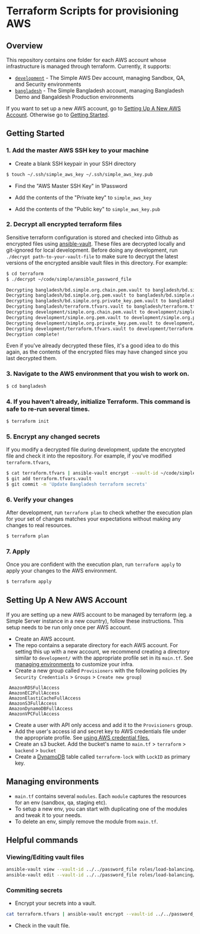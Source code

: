 # Terraform Scripts for provisioning AWS

## Overview

This repository contains one folder for each AWS account whose infrastructure is managed through terraform. Currently,
it supports:
* [`development`](/development) - The Simple AWS Dev account, managing Sandbox, QA, and Security environments
* [`bangladesh`](/bangladesh) - The Simple Bangladesh account, managing Bangladesh Demo and Bangaldesh Production
  environments

If you want to set up a new AWS account, go to [Setting Up A New AWS Account](#setting-up-a-new-aws-account). Otherwise
go to [Getting Started](#getting-started).

## Getting Started

### 1. Add the master AWS SSH key to your machine

* Create a blank SSH keypair in your SSH directory

```bash
$ touch ~/.ssh/simple_aws_key ~/.ssh/simple_aws_key.pub
```

* Find the "AWS Master SSH Key" in 1Password

* Add the contents of the "Private key" to `simple_aws_key`

* Add the contents of the "Public key" to `simple_aws_key.pub`

### 2. Decrypt all encrypted terraform files

Sensitive terraform configuration is stored and checked into Github as encrypted files using
[ansible-vault](https://docs.ansible.com/ansible/latest/user_guide/vault.html). These files are decrypted locally and
git-ignored for local development. Before doing any development, run `./decrypt path-to-your-vault-file` to make sure to
decrypt the latest versions of the encrypted ansible vault files in this directory. For example:

```bash
$ cd terraform
$ ./decrypt ~/code/simple/ansible_password_file

Decrypting bangladesh/bd.simple.org.chain.pem.vault to bangladesh/bd.simple.org.chain.pem
Decrypting bangladesh/bd.simple.org.pem.vault to bangladesh/bd.simple.org.pem
Decrypting bangladesh/bd.simple.org.private_key.pem.vault to bangladesh/bd.simple.org.private_key.pem
Decrypting bangladesh/terraform.tfvars.vault to bangladesh/terraform.tfvars
Decrypting development/simple.org.chain.pem.vault to development/simple.org.chain.pem
Decrypting development/simple.org.pem.vault to development/simple.org.pem
Decrypting development/simple.org.private_key.pem.vault to development/simple.org.private_key.pem
Decrypting development/terraform.tfvars.vault to development/terraform.tfvars
Decryption complete!
```

Even if you've already decrypted these files, it's a good idea to do this again, as the contents of the encrypted files
may have changed since you last decrypted them.

### 3. Navigate to the AWS environment that you wish to work on.

```bash
$ cd bangladesh
```

### 4. If you haven't already, initialize Terraform. This command is safe to re-run several times.

```bash
$ terraform init
```

### 5. Encrypt any changed secrets

If you modify a decrypted file during development, update the encrypted file and check it into the repository. For
example, if you've modified `terraform.tfvars`,

```bash
$ cat terraform.tfvars | ansible-vault encrypt --vault-id ~/code/simple/ansible_password --output terraform.tfvars.vault
$ git add terraform.tfvars.vault
$ git commit -m 'Update Bangladesh terraform secrets'
```

### 6. Verify your changes

After development, run `terraform plan` to check whether the execution plan for your set of changes matches your
expectations without making any changes to real resources.

```bash
$ terraform plan
```

### 7. Apply

Once you are confident with the execution plan, run `terraform apply` to apply your changes to the AWS environment.

```bash
$ terraform apply
```

## Setting Up A New AWS Account

If you are setting up a new AWS account to be managed by terraform (eg. a Simple Server instance in a new country),
follow these instructions. This setup needs to be run only once per AWS account.

- Create an AWS account.
- The repo contains a separate directory for each AWS account. For setting this up with a new account,
  we recommend creating a directory similar to `development/` with the appropriate profile set in its `main.tf`.
  See [managing environments](#managing-environments) to customize your infra.
- Create a new group called `Provisioners` with the following policies (`My Security Credentials` > `Groups` > `Create new group`)
 ```
  AmazonRDSFullAccess
  AmazonEC2FullAccess
  AmazonElastiCacheFullAccess
  AmazonS3FullAccess
  AmazonDynamoDBFullAccess
  AmazonVPCFullAccess
 ```
- Create a user with API only access and add it to the `Provisioners` group.
- Add the user's access id and secret key to AWS credentials file under the appropriate profile.
 See [using AWS credential files.](https://docs.aws.amazon.com/cli/latest/userguide/cli-configure-files.html)
- Create an s3 bucket. Add the bucket's name to `main.tf` > `terraform` > `backend` > `bucket`
- Create a [DynamoDB](https://docs.aws.amazon.com/amazondynamodb/latest/developerguide/getting-started-step-1.html) table
  called `terraform-lock` with `LockID` as primary key.

## Managing environments

- `main.tf` contains several `modules`. Each `module` captures the resources for an env (sandbox, qa, staging etc).
- To setup a new env, you can start with duplicating one of the modules and tweak it to your needs.
- To delete an env, simply remove the module from `main.tf`.

## Helpful commands

### Viewing/Editing vault files

```bash
ansible-vault view --vault-id ../../password_file roles/load-balancing/vars/ssl-vault.yml
ansible-vault edit --vault-id ../../password_file roles/load-balancing/vars/ssl-vault.yml
```

### Commiting secrets

- Encrypt your secrets into a vault.
```bash
cat terraform.tfvars | ansible-vault encrypt --vault-id ../../password_file --output terraform.tfvars.vault
```
- Check in the vault file.
